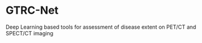 # GTRC-Net
Deep Learning based tools for assessment of disease extent on PET/CT and SPECT/CT imaging
